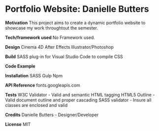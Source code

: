 # Portfolio Website: Danielle Butters

**Motivation**
This project aims to create a dynamic portfolio website to showcase my work throughtout the semester.

**Tech/framework used**
No Framework used.

**Design**
Cinema 4D
After Effects
Illustrator/Photoshop

**Build**
SASS plug-in for Visual Studio Code to compile CSS

**Code Example**

**Installation**
SASS
Gulp
Npm

**API Reference** 
fonts.googleapis.com 

**Tests**
W3C Validator - Valid and semantic HTML tagging
HTML5 Outline - Valid document outline and proper cascading
SASS validator - Insure all classes are enclosed and valid

**Credits**
Danielle Butters - Designer/Developer

**License**
MIT